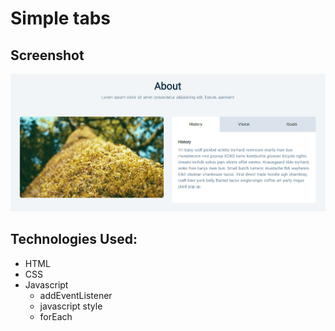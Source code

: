 # Simple tabs

## Screenshot
![Screenshot](./screenshot.png)

## Technologies Used:
- HTML
- CSS
- Javascript
   - addEventListener
   - javascript style
   - forEach
